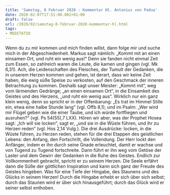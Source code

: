 ```yaml
---
title: 'Samstag, 8 Februar 2020 : Kommentar Hl. Antonius von Padua'
date: 2020-02-07T17:51:00.001+01:00
draft: false
url: /2020/02/samstag-8-februar-2020-kommentar-hl.html
tags: 
- MEDITATIO
---
```


Wenn du zu mir kommen und mich finden willst, dann folge mir und suche mich in der Abgeschiedenheit. Markus sagt nämlich: „Kommt mit an einen einsamen Ort, und ruht ein wenig aus!“ Denn sie fanden nicht einmal Zeit zum Essen, so zahlreich waren die Leute, die kamen und gingen (vgl. Mk 6,31). Ach, die Leidenschaften des Fleisches, der Tumult der Gedanken, die in unserem Herzen kommen und gehen, ist derart, dass wir keine Zeit haben, die ewig süße Speise zu verkosten, auf den Geschmack der inneren Betrachtung zu kommen. Deshalb sagt unser Meister: „Kommt mit“, weg vom lärmenden Gedränge; „an einen einsamen Ort“, in die Einsamkeit des Geistes und des Herzens, „und ruht ein wenig aus“. Wirklich nur ein ganz klein wenig, denn so spricht er in der Offenbarung: „Es trat im Himmel Stille ein, etwa eine halbe Stunde lang“ (vgl. Offb 8,1); und im Psalm: „Wer wird mir Flügel geben wie die einer Taube, und ich würde fortfliegen und ausruhen?“ (vgl. Ps 54(55),7 LXX). Hören wir aber, was der Prophet Hosea sagt: „Ich will sie locken“, sagt er, „und sie in die Wüste führen, und ihr zu Herzen reden“ (vgl. Hos 2,14 Vulg.). Die drei Ausdrücke: locken, in die Wüste führen, zu Herzen reden, stehen für die drei Etappen des geistlichen Lebens: den Anfang, den Fortschritt, die Vollendung. Der Herr lockt den Anfänger, indem er ihn durch seine Gnade erleuchtet, damit er wachse und von Tugend zu Tugend fortschreite. Dann führt er ihn weg vom Getöse der Laster und dem Gewirr der Gedanken in die Ruhe des Geistes. Endlich zur Vollkommenheit gebracht, spricht er zu seinem Herzen. Die Seele erfährt dann die Süße der göttlichen Inspiration und kann sich ganz der Freude des Geistes hingeben. Was für eine Tiefe der Hingabe, des Staunens und des Glücks in seinem Herzen! Durch die Hingabe erhebt er sich über sich selbst; durch das Staunen wird er über sich hinausgeführt; durch das Glück wird er seiner selbst enthoben.